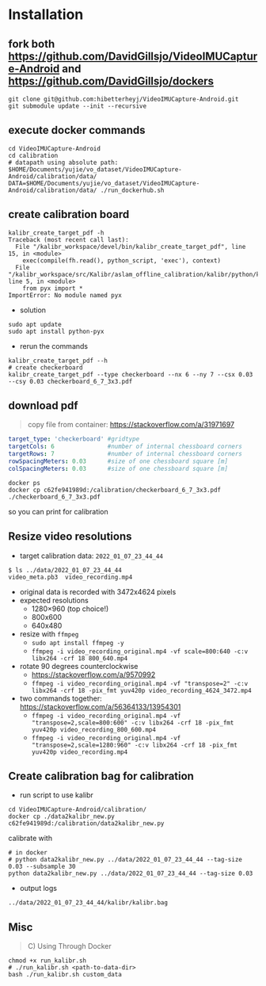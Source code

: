 # Installation

## fork both <https://github.com/DavidGillsjo/VideoIMUCapture-Android> and <https://github.com/DavidGillsjo/dockers>

```shell
git clone git@github.com:hibetterheyj/VideoIMUCapture-Android.git
git submodule update --init --recursive
```

## execute docker commands

```shell
cd VideoIMUCapture-Android
cd calibration
# datapath using absolute path: $HOME/Documents/yujie/vo_dataset/VideoIMUCapture-Android/calibration/data/
DATA=$HOME/Documents/yujie/vo_dataset/VideoIMUCapture-Android/calibration/data/ ./run_dockerhub.sh
```

## create calibration board

```shell
kalibr_create_target_pdf -h
Traceback (most recent call last):
  File "/kalibr_workspace/devel/bin/kalibr_create_target_pdf", line 15, in <module>
    exec(compile(fh.read(), python_script, 'exec'), context)
  File "/kalibr_workspace/src/Kalibr/aslam_offline_calibration/kalibr/python/kalibr_create_target_pdf", line 5, in <module>
    from pyx import *
ImportError: No module named pyx
```

- solution

```shell
sudo apt update
sudo apt install python-pyx
```

- rerun the commands

```shell
kalibr_create_target_pdf --h
# create checkerboard
kalibr_create_target_pdf --type checkerboard --nx 6 --ny 7 --csx 0.03 --csy 0.03 checkerboard_6_7_3x3.pdf
```

## download pdf

> copy file from container: https://stackoverflow.com/a/31971697

```yaml
target_type: 'checkerboard' #gridtype
targetCols: 6               #number of internal chessboard corners
targetRows: 7               #number of internal chessboard corners
rowSpacingMeters: 0.03      #size of one chessboard square [m]
colSpacingMeters: 0.03      #size of one chessboard square [m]
```

```shell
docker ps
docker cp c62fe941989d:/calibration/checkerboard_6_7_3x3.pdf ./checkerboard_6_7_3x3.pdf
```

so you can print for calibration

## Resize video resolutions

- target calibration data: `2022_01_07_23_44_44`

```shell
$ ls ../data/2022_01_07_23_44_44
video_meta.pb3  video_recording.mp4
```

- original data is recorded with 3472x4624 pixels
- expected resolutions
  - 1280×960 (top choice!)
  - 800x600
  - 640x480
- resize with `ffmpeg`
  - `sudo apt install ffmpeg -y`
  - `ffmpeg -i video_recording_original.mp4 -vf scale=800:640 -c:v libx264 -crf 18 800_640.mp4`
- rotate 90 degrees counterclockwise
  - https://stackoverflow.com/a/9570992
  - `ffmpeg -i video_recording_original.mp4 -vf "transpose=2" -c:v libx264 -crf 18 -pix_fmt yuv420p video_recording_4624_3472.mp4`
- two commands together: https://stackoverflow.com/a/56364133/13954301
  - `ffmpeg -i video_recording_original.mp4 -vf "transpose=2,scale=800:600" -c:v libx264 -crf 18 -pix_fmt yuv420p video_recording_800_600.mp4`
  - `ffmpeg -i video_recording_original.mp4 -vf "transpose=2,scale=1280:960" -c:v libx264 -crf 18 -pix_fmt yuv420p video_recording.mp4`


## Create calibration bag for calibration

- run script to use kalibr

```shell
cd VideoIMUCapture-Android/calibration/
docker cp ./data2kalibr_new.py c62fe941989d:/calibration/data2kalibr_new.py
```

calibrate with

```shell
# in docker
# python data2kalibr_new.py ../data/2022_01_07_23_44_44 --tag-size 0.03 --subsample 30
python data2kalibr_new.py ../data/2022_01_07_23_44_44 --tag-size 0.03
```

- output logs

```plaintext
../data/2022_01_07_23_44_44/kalibr/kalibr.bag
```

## Misc

> C) Using Through Docker

```shell
chmod +x run_kalibr.sh
# ./run_kalibr.sh <path-to-data-dir>
bash ./run_kalibr.sh custom_data
```
